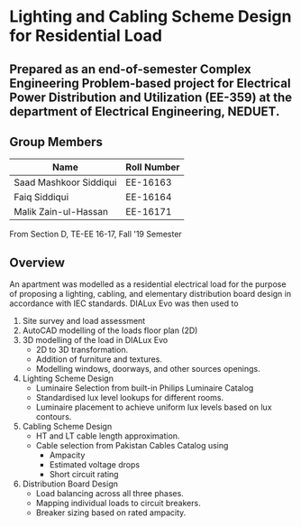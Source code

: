 # Lighting and Cabling Scheme Design for Residential Load
## Prepared as an end-of-semester Complex Engineering Problem-based project for Electrical Power Distribution and Utilization (EE-359) at the department of Electrical Engineering, NEDUET.

## Group Members

| Name|Roll Number|
|-----|----|
|Saad Mashkoor Siddiqui|EE-16163|
|Faiq Siddiqui|EE-16164|
|Malik Zain-ul-Hassan|EE-16171|

From Section D, TE-EE 16-17, Fall '19 Semester

## Overview
An apartment was modelled as a residential electrical load for the purpose of proposing a lighting, cabling, and elementary distribution board design in accordance with IEC standards. DIALux Evo was then used to
1. Site survey and load assessment
2. AutoCAD modelling of the loads floor plan (2D)
3. 3D modelling of the load in DIALux Evo
	- 2D to 3D transformation.
	- Addition of furniture and textures.
	- Modelling windows, doorways, and other sources openings.
4. Lighting Scheme Design
	- Luminaire Selection from built-in Philips Luminaire Catalog 
	- Standardised lux level lookups for different rooms.
	- Luminaire placement to achieve uniform lux levels based on lux contours. 
5. Cabling Scheme Design
	- HT and LT cable length approximation.
	- Cable selection from Pakistan Cables Catalog using
		- Ampacity
		- Estimated voltage drops
		- Short circuit rating
6. Distribution Board Design
	- Load balancing across all three phases.
	- Mapping individual loads to circuit breakers. 
	- Breaker sizing based on rated ampacity.
